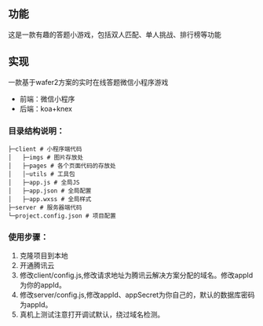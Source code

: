 ## 功能
这是一款有趣的答题小游戏，包括双人匹配、单人挑战、排行榜等功能
## 实现
一款基于wafer2方案的实时在线答题微信小程序游戏
* 前端：微信小程序
* 后端：koa+knex
### 目录结构说明：
```
├─client # 小程序端代码
│   ├─imgs # 图片存放处
│   ├─pages # 各个页面代码的存放处
│   │─utils # 工具包
│   ├─app.js # 全局JS
│   ├─app.json # 全局配置
│   ├─app.wxss # 全局样式
├─server # 服务器端代码
└─project.config.json # 项目配置  
```
### 使用步骤：
1. 克隆项目到本地
2. 开通腾讯云
3. 修改client/config.js,修改请求地址为腾讯云解决方案分配的域名。修改appId为你的appId。
4. 修改server/config.js,修改appId、appSecret为你自己的，默认的数据库密码为appId。
5. 真机上测试注意打开调试默认，绕过域名检测。
